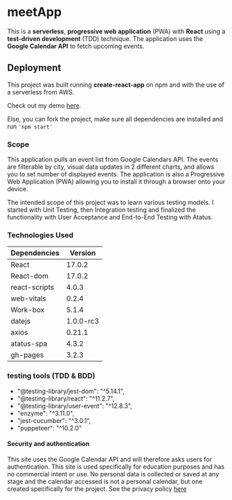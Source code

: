 # meetApp
This is a **serverless**, **progressive web application** (PWA) with **React** using a **test-driven development** (TDD) technique. The application uses the **Google Calendar API** to fetch upcoming events.

## Deployment

This project was built running **create-react-app** on npm and with the use of a serverless from AWS. 

Check out my demo <a href='https://iamnachoj.github.io/meetApp/'>here</a>.

Else, you can fork the project, make sure all dependencies are installed and run ```'npm start' ```

### Scope
This application pulls an event list from Google Calendars API. The events are filterable by city, visual data updates in 2 different charts, and allows you to set number of displayed events. The application is also a Progressive Web Application (PWA) allowing you to install it through a browser onto your device.

The intended scope of this project was to learn various testing models. I started with Unit Testing, then Integration testing and finalized the functionality with User Acceptance and End-to-End Testing with Atatus.

### Technologies Used
Dependencies | Version
------------ | -------------
 React | 17.0.2
 React-dom | 17.0.2
 react-scripts | 4.0.3
 web-vitals | 0.2.4
 Work-box | 5.1.4
 datejs | 1.0.0-rc3
 axios | 0.21.1
 atatus-spa | 4.3.2
 gh-pages | 3.2.3
 
 ### testing tools (TDD & BDD)
  -  "@testing-library/jest-dom": "^5.14.1",
  - "@testing-library/react": "^11.2.7",
  - "@testing-library/user-event": "^12.8.3",
  -  "enzyme": "^3.11.0",
  -  "jest-cucumber": "^3.0.1",
  - "puppeteer": "^10.2.0"

#### Security and authentication
This site uses the Google Calendar API and will therefore asks users for authentication. This site is used specifically for education purposes and has no commercial intent or use. No personal data is collected or saved at any stage and the calendar accessed is not a personal calendar, but one created specifically for the project.
See the privacy policy <a href="https://iamnachoj.github.io/meetApp/privacy.html" >here</a>
